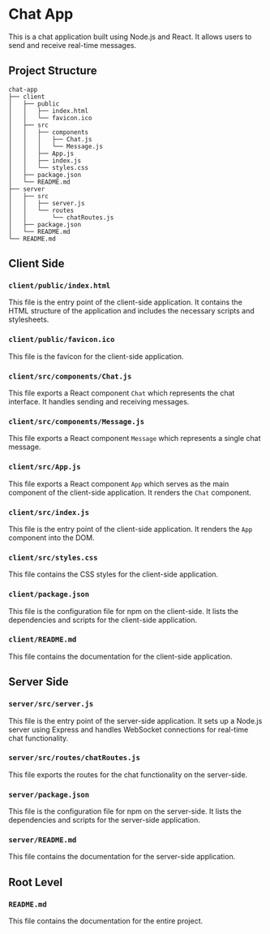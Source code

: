# Chat App

This is a chat application built using Node.js and React. It allows users to send and receive real-time messages.

## Project Structure

```
chat-app
├── client
│   ├── public
│   │   ├── index.html
│   │   └── favicon.ico
│   ├── src
│   │   ├── components
│   │   │   ├── Chat.js
│   │   │   └── Message.js
│   │   ├── App.js
│   │   ├── index.js
│   │   └── styles.css
│   ├── package.json
│   └── README.md
├── server
│   ├── src
│   │   ├── server.js
│   │   └── routes
│   │       └── chatRoutes.js
│   ├── package.json
│   └── README.md
└── README.md
```

## Client Side

### `client/public/index.html`

This file is the entry point of the client-side application. It contains the HTML structure of the application and includes the necessary scripts and stylesheets.

### `client/public/favicon.ico`

This file is the favicon for the client-side application.

### `client/src/components/Chat.js`

This file exports a React component `Chat` which represents the chat interface. It handles sending and receiving messages.

### `client/src/components/Message.js`

This file exports a React component `Message` which represents a single chat message.

### `client/src/App.js`

This file exports a React component `App` which serves as the main component of the client-side application. It renders the `Chat` component.

### `client/src/index.js`

This file is the entry point of the client-side application. It renders the `App` component into the DOM.

### `client/src/styles.css`

This file contains the CSS styles for the client-side application.

### `client/package.json`

This file is the configuration file for npm on the client-side. It lists the dependencies and scripts for the client-side application.

### `client/README.md`

This file contains the documentation for the client-side application.

## Server Side

### `server/src/server.js`

This file is the entry point of the server-side application. It sets up a Node.js server using Express and handles WebSocket connections for real-time chat functionality.

### `server/src/routes/chatRoutes.js`

This file exports the routes for the chat functionality on the server-side.

### `server/package.json`

This file is the configuration file for npm on the server-side. It lists the dependencies and scripts for the server-side application.

### `server/README.md`

This file contains the documentation for the server-side application.

## Root Level

### `README.md`

This file contains the documentation for the entire project.